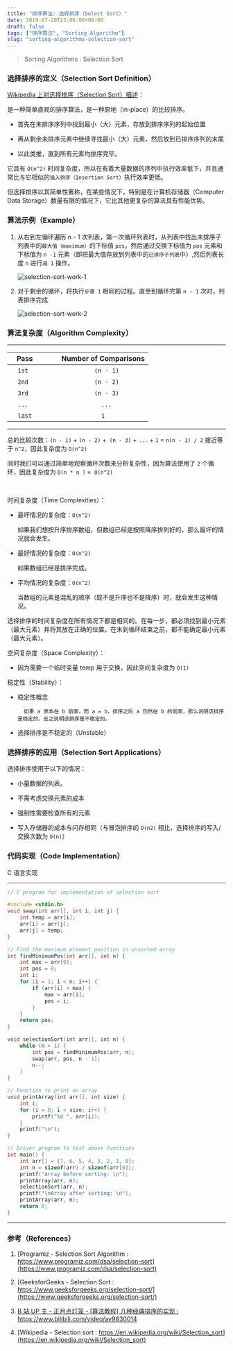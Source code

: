 ```yaml
---
title: "排序算法: 选择排序（Select Sort）"
date: 2019-07-28T23:06:00+08:00
draft: false
tags: ["排序算法", "Sorting Algorithm"]
slug: "sorting-algorithms-selection-sort"
---
```


> Sorting Algorithms : Selection Sort

### 选择排序的定义（Selection Sort Definition）

[Wikipedia 上对选择排序（Selection Sort）描述](https://zh.wikipedia.org/wiki/%E9%80%89%E6%8B%A9%E6%8E%92%E5%BA%8F)：

是一种简单直观的排序算法，是一种原地（in-place）的比较排序。

- 首先在未排序序列中找到最小（大）元素，存放到排序序列的起始位置

- 再从剩余未排序元素中继续寻找最小（大）元素，然后放到已排序序列的末尾

- 以此类推，直到所有元素均排序完毕。

<!--more-->

它具有 `O(n^2)` 时间复杂度，所以在有着大量数据的序列中执行效率低下，并且通常比与它相似的`插入排序（Insertion Sort）`执行效率更低。

但选择排序以其简单性著称，在某些情况下，特别是在计算机存储器（Computer Data Storage）数量有限的情况下，它比其他更复杂的算法具有性能优势。

### 算法示例（Example）

1. 从右到左循环遍历 n - 1 次列表，第一次循环列表时，从列表中找出未排序子列表中的`最大值（maximum）`的下标值 `pos`，然后通过交换下标值为 `pos` 元素和下标值为 `n -1` 元素（即把最大值存放到列表中的`已排序子列表`中）,然后列表长度 `n` 进行`减 1` 操作。

	![selection-sort-work-1](/selection-sort-work-1.png)

2. 对于剩余的循环，将执行`步骤 1` 相同的过程。直至到循环完第 `n - 1` 次时，列表排序完成

	![selection-sort-work-2](/selection-sort-work-2.png)

### 算法复杂度（Algorithm Complexity）

------

| Pass |&emsp;&emsp; Number of Comparisons |
| ---- | --------------------- |
| &emsp;`1st`&emsp;  |&emsp;&emsp;&emsp;&emsp;&emsp;&emsp;&emsp;`(n - 1)` |
| &emsp;`2nd`&emsp;  |&emsp;&emsp;&emsp;&emsp;&emsp;&emsp;&emsp;`(n - 2)`|
| &emsp;`3rd`&emsp;  | &emsp;&emsp;&emsp;&emsp;&emsp;&emsp;&emsp;`(n - 3)` |
| &emsp;`...`&emsp;  | &emsp;&emsp;&emsp;&emsp;&emsp;&emsp;&emsp;&emsp;`...` |
| &emsp;`last`&emsp; | &emsp;&emsp;&emsp;&emsp;&emsp;&emsp;&emsp;&emsp;`1`|

------

总的比较次数：`(n - 1)` + `(n - 2)` +` (n - 3)` + `...` + `1` = `n(n - 1) / 2` 接近等于 `n^2`，因此复杂度为 `O(n^2)`

同时我们可以通过简单地观察循环次数来分析复杂性，因为算法使用了 `2` 个循环，因此复杂度为 `O(n * n )` =` O(n^2)`

<br/>

时间复杂度（Time Complexities）：

- 最坏情况的复杂度：`O(n^2)`

	如果我们想按升序排序数组，但数组已经是按照降序排列好的，那么最坏的情况就会发生。
	
- 最好情况的复杂度：`O(n^2)`

	如果数组已经是排序完成。

- 平均情况的复杂度：`O(n^2)`

	当数组的元素是混乱的顺序（既不是升序也不是降序）时，就会发生这种情况。

选择排序的时间复杂度在所有情况下都是相同的。在每一步，都必须找到最小元素（最大元素）并将其放在正确的位置。在未到循环结束之前，都不能确定最小元素（最大元素）。

空间复杂度（Space Complexity）：

- 因为需要一个临时变量 temp 用于交换，因此空间复杂度为 `O(1)`

稳定性（Stability）：

- 稳定性概念

		如果 a 原本在 b 前面，而 a = b，排序之后 a 仍然在 b 的前面，那么说明该排序是稳定的，反之说明该排序是不稳定的。

- 选择排序是不稳定的（Unstable）

### 选择排序的应用（Selection Sort Applications）

选择排序使用于以下的情况：

- 小量数据的列表。

- 不需考虑交换元素的成本

- 强制性需要检查所有的元素

- 写入存储器的成本与闪存相同（与冒泡排序的 `O(n2)` 相比，选择排序的写入/交换次数为 `O(n)`）

### 代码实现（Code Implementation）

C 语言实现

------

```c
// C program for implementation of selection sort 

#include <stdio.h>
void swap(int arr[], int i, int j) {
    int temp = arr[i];
    arr[i] = arr[j];
    arr[j] = temp;
}

// Find the maximum element position in unsorted array
int findMinimumPos(int arr[], int n) {
    int max = arr[0];
    int pos = 0;
    int i;
    for (i = 1; i < n; i++) {
        if (arr[i] > max) {
            max = arr[i];
            pos = i;
        }
    }
    return pos;
}

void selectionSort(int arr[], int n) {
    while (n > 1) {
        int pos = findMinimumPos(arr, n);
        swap(arr, pos, n - 1);
        n--;
    }
}

// Function to print an array
void printArray(int arr[], int size) {
    int i;
    for (i = 0; i < size; i++) {
        printf("%d ", arr[i]);
    }
    printf("\n");
}

// Driver program to test above functions
int main() {
    int arr[] = {7, 6, 5, 4, 3, 2, 1, 0};
    int n = sizeof(arr) / sizeof(arr[0]);
    printf("Array before sorting: \n");
    printArray(arr, n);
    selectionSort(arr, n);
    printf("\nArray after sorting: \n");
    printArray(arr, n);
    return 0;
}
```

------

### 参考（References）

1. [Programiz - Selection Sort Algorithm : https://www.programiz.com/dsa/selection-sort](https://www.programiz.com/dsa/selection-sort)

2. [GeeksforGeeks - Selection Sort : https://www.geeksforgeeks.org/selection-sort/](https://www.geeksforgeeks.org/selection-sort/)

3. [B 站 UP 主 - 正月点灯笼 - [算法教程] 几种经典排序的实现 : https://www.bilibili.com/video/av9830014 ](https://www.bilibili.com/video/av9830014)

4. [Wikipedia - Selection sort : https://en.wikipedia.org/wiki/Selection_sort](https://en.wikipedia.org/wiki/Selection_sort)


